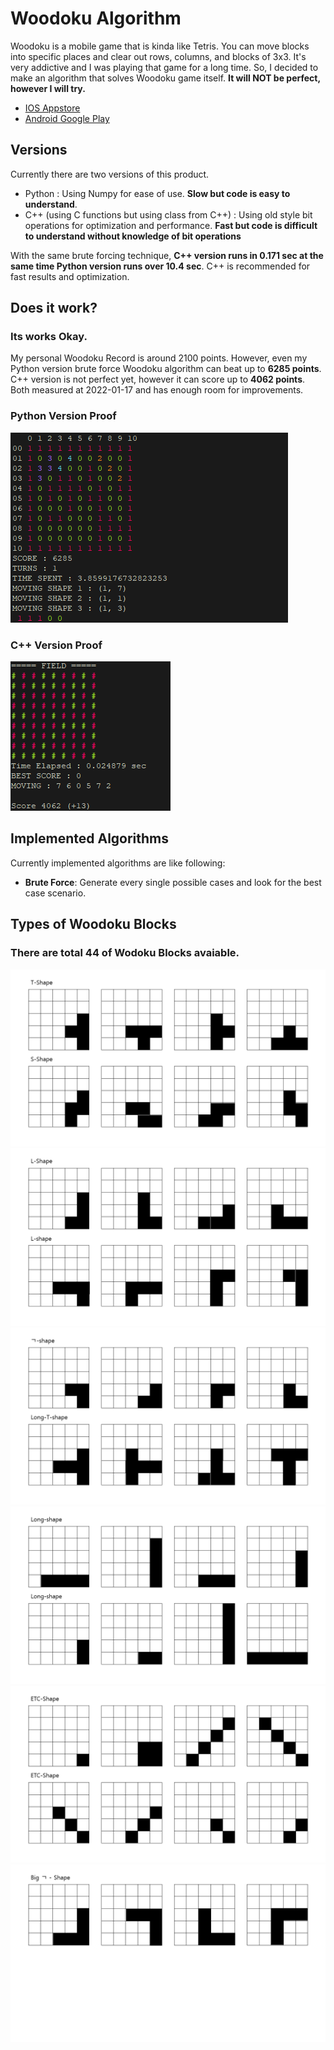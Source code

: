 # Woodoku Algorithm
Woodoku is a mobile game that is kinda like Tetris. You can move blocks into specific places and clear out rows, columns, and blocks of 3x3. It's very addictive and I was playing that game for a long time. So, I decided to make an algorithm that solves Woodoku game itself. **It will NOT be perfect, however I will try.** 
- [IOS Appstore](https://apps.apple.com/us/app/woodoku/id1496354836) 
- [Android Google Play](https://play.google.com/store/apps/details?id=com.tripledot.woodoku&hl=ko&gl=US) 


## Versions
Currently there are two versions of this product.
- Python : Using Numpy for ease of use. **Slow but code is easy to understand**.
- C++ (using C functions but using class from C++) : Using old style bit operations for optimization and performance. **Fast but code is difficult to understand without knowledge of bit operations**

With the same brute forcing technique, **C++ version runs in 0.171 sec at the same time Python version runs over 10.4 sec**. C++ is recommended for fast results and optimization. 


## Does it work?
### Its works Okay.
My personal Woodoku Record is around 2100 points. However, even my Python version brute force Woodoku algorithm can beat up to **6285 points**. C++ version is not perfect yet, however it can score up to **4062 points**. Both measured at 2022-01-17 and has enough room for improvements.

### Python Version Proof
![YeahItWorks1](https://github.com/gooday2die/WoodokuAlgorithm/raw/main/picture/YeahItWorks1.png)

### C++ Version Proof
![YeahItWorks1](https://github.com/gooday2die/WoodokuAlgorithm/raw/main/picture/YeahItWorks2.png)

## Implemented Algorithms 
Currently implemented algorithms are like following:
- **Brute Force**: Generate every single possible cases and look for the best case scenario.

## Types of Woodoku Blocks
### There are total 44 of Wodoku Blocks avaiable.
![slide1](https://github.com/gooday2die/WoodokuAlgorithm/raw/main/picture/Slide1.PNG)
![slide2](https://github.com/gooday2die/WoodokuAlgorithm/raw/main/picture/Slide2.PNG)
![slide3](https://github.com/gooday2die/WoodokuAlgorithm/raw/main/picture/Slide3.PNG)
![slide4](https://github.com/gooday2die/WoodokuAlgorithm/raw/main/picture/Slide4.PNG)
![slide5](https://github.com/gooday2die/WoodokuAlgorithm/raw/main/picture/Slide5.PNG)
![slide6](https://github.com/gooday2die/WoodokuAlgorithm/raw/main/picture/Slide6.PNG)


